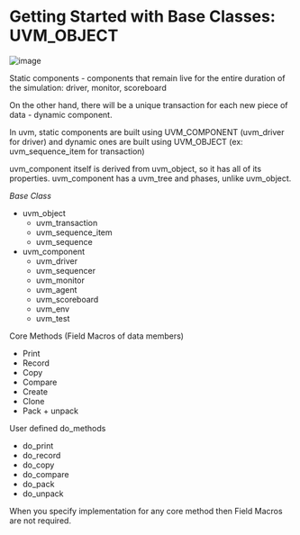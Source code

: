 # Getting Started with Base Classes: UVM_OBJECT
![image](https://github.com/coolnikitav/coding-lessons/assets/30304422/14ff39ce-9e73-4002-b706-62ed6e3feff7)

Static components - components that remain live for the entire duration of the simulation: driver, monitor, scoreboard

On the other hand, there will be a unique transaction for each new piece of data - dynamic component.

In uvm, static components are built using UVM_COMPONENT (uvm_driver for driver) and dynamic ones are built using UVM_OBJECT (ex: uvm_sequence_item for transaction)

uvm_component itself is derived from uvm_object, so it has all of its properties. uvm_component has a uvm_tree and phases, unlike uvm_object. 

*Base Class*
- uvm_object
  - uvm_transaction
  - uvm_sequence_item
  - uvm_sequence
- uvm_component
  - uvm_driver
  - uvm_sequencer
  - uvm_monitor
  - uvm_agent
  - uvm_scoreboard
  - uvm_env
  - uvm_test
 
Core Methods (Field Macros of data members)
- Print
- Record
- Copy
- Compare
- Create
- Clone
- Pack + unpack

User defined do_methods
- do_print
- do_record
- do_copy
- do_compare
- do_pack
- do_unpack

When you specify implementation for any core method then Field Macros are not required.

